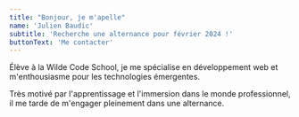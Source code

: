 ```yaml
---
title: "Bonjour, je m'apelle"
name: 'Julien Baudic'
subtitle: 'Recherche une alternance pour février 2024 !'
buttonText: 'Me contacter'
---
```


Élève à la Wilde Code School, je me spécialise en développement web et m'enthousiasme pour les technologies émergentes.

Très motivé par l'apprentissage et l'immersion dans le monde professionnel, il me tarde de m'engager pleinement dans une alternance.
